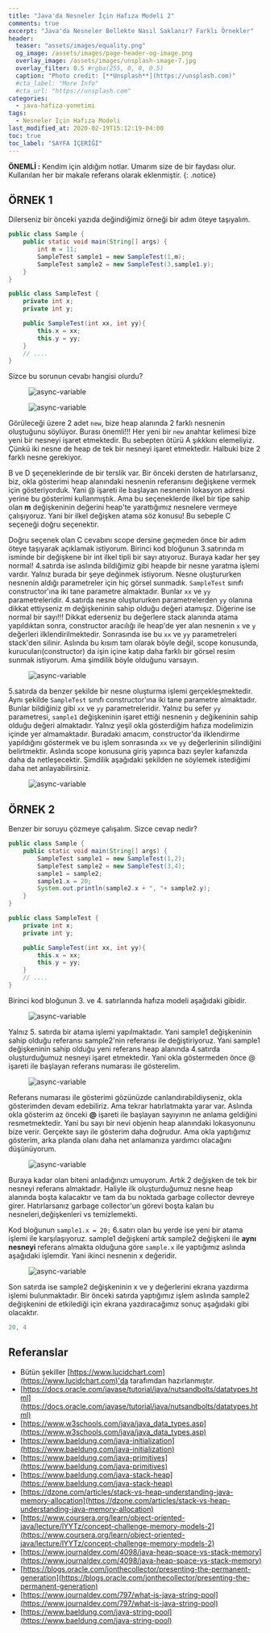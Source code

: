 ```yaml
---
title: "Java'da Nesneler İçin Hafıza Modeli 2"
comments: true
excerpt: "Java'da Nesneler Bellekte Nasıl Saklanır? Farklı Örnekler"
header:
  teaser: "assets/images/equality.png"
  og_image: /assets/images/page-header-og-image.png
  overlay_image: /assets/images/unsplash-image-7.jpg
  overlay_filter: 0.5 #rgba(255, 0, 0, 0.5)
  caption: "Photo credit: [**Unsplash**](https://unsplash.com)"
  #cta_label: "More Info"
  #cta_url: "https://unsplash.com"
categories:
  - java-hafiza-yonetimi
tags:
  - Nesneler İçin Hafıza Modeli
last_modified_at: 2020-02-19T15:12:19-04:00
toc: true
toc_label: "SAYFA İÇERİĞİ"
---
```


**ÖNEMLİ :** Kendim için aldığım notlar. Umarım size de bir faydası olur. Kullanılan her bir makale referans olarak eklenmiştir.
{: .notice}

## ÖRNEK 1

Dilerseniz bir önceki yazıda değindiğimiz örneği bir adım öteye taşıyalım.

 ```java
 public class Sample {
     public static void main(String[] args) {
         int m = 11;
         SampleTest sample1 = new SampleTest(1,m);
         SampleTest sample2 = new SampleTest(3,sample1.y);
     }
 }
 ```

 ```java
 public class SampleTest {
     private int x;
     private int y;

     public SampleTest(int xx, int yy){
         this.x = xx;
         this.y = yy;
     }
     // ....
 }
 ```
Sizce bu sorunun cevabı hangisi olurdu?

<figure style="width: 600px" class="align-center">
  <img src="{{ site.url }}{{ site.baseurl }}/assets/images/2020-02-29-Java-memory-models-objects1/sample8.png" alt="async-variable">
  <figcaption></figcaption>
</figure>
<figure style="width: 600px" class="align-center">
  <img src="{{ site.url }}{{ site.baseurl }}/assets/images/2020-02-29-Java-memory-models-objects1/sample9.png" alt="async-variable">
  <figcaption></figcaption>
</figure>

Görüleceği üzere 2 adet ``new``, bize heap alanında 2 farklı nesnenin oluştuğunu söylüyor. Burası önemli!!! Her yeni bir ``new`` anahtar kelimesi bize yeni bir nesneyi işaret etmektedir. Bu sebepten ötürü A şıkkkını elemeliyiz. Çünkü iki nesne de heap de tek bir nesneyi işaret etmektedir. Halbuki bize 2 farklı nesne gerekiyor.

B ve D şeçeneklerinde de bir terslik var. Bir önceki dersten de hatırlarsanız, biz, okla gösterimi heap alanındaki nesnenin referansını değişkene vermek için gösteriyorduk. Yani @ işareti ile başlayan nesnenin lokasyon adresi yerine bu gösterimi kullanmıştık. Ama bu seçeneklerde ilkel bir tipe sahip olan **m** değişkeninin değerini heap'te yarattığımız nesnelere vermeye çalışıyoruz. Yani bir ilkel değişken atama söz konusu! Bu sebeple C seçeneği doğru seçenektir.

Doğru seçenek olan C cevabını scope dersine geçmeden önce bir adım öteye taşıyarak açıklamak istiyorum. Birinci kod bloğunun 3.satırında m isminde bir değişkene bir int ilkel tipli bir sayı atıyoruz. Buraya kadar her şey normal! 4.satırda ise aslında bildiğimiz gibi heapde bir nesne yaratma işlemi vardır. Yalnız burada bir şeye değinmek istiyorum. Nesne oluştururken nesnenin aldığı parametreler için hiç görsel sunmadık. ``SampleTest`` sınıfı constructor'ına iki tane parametre almaktadır. Bunlar ``xx`` ve ``yy`` parametreleridir. 4.satırda nesne oluştururken parametrelerden ``yy`` olanına dikkat ettiyseniz m değişkeninin sahip olduğu değeri atamışız. Diğerine ise normal bir sayı!!! Dikkat ederseniz bu değerlere stack alanında atama yapıldıktan sonra, constructor aracılığı ile heap'de yer alan nesnenin ``x`` ve ``y`` değerleri ilklendirilmektedir. Sonrasında ise bu ``xx`` ve ``yy`` parametreleri stack'den silinir. Aslında bu kısım tam olarak böyle değil, scope konusunda, kurucuları(constructor) da işin içine katıp daha farklı bir görsel resim sunmak istiyorum. Ama şimdilik böyle olduğunu varsayın.   

<figure style="width: 600px" class="align-center">
  <img src="{{ site.url }}{{ site.baseurl }}/assets/images/2020-02-29-Java-memory-models-objects1/sample9-1.png" alt="async-variable">
  <figcaption></figcaption>
</figure>

5.satırda da benzer şekilde bir nesne oluşturma işlemi gerçekleşmektedir. Aynı şekilde ``SampleTest`` sınıfı constructor'ına iki tane parametre almaktadır. Bunlar bildiğiniz gibi ``xx`` ve ``yy`` parametreleridir. Yalnız bu sefer ``yy`` parametresi, ``sample1`` değişkeninin işaret ettiği nesnenin ``y`` değikeninin sahip olduğu değeri almaktadır. Yalnız yeşil okla gösterdiğim hafıza modelimizin içinde yer almamaktadır. Buradaki amacım, constructor'da ilklendirme yapıldığını göstermek ve bu işlem sonrasında ``xx`` ve ``yy`` değerlerinin silindiğini belirtmektir. Aslında scope konusuna giriş yapınca bazı şeyler kafanızda daha da netleşecektir. Şimdilik aşağıdaki şekilden ne söylemek istediğimi daha net anlayabilirsiniz.

<figure style="width: 600px" class="align-center">
  <img src="{{ site.url }}{{ site.baseurl }}/assets/images/2020-02-29-Java-memory-models-objects1/sample9-2.png" alt="async-variable">
  <figcaption></figcaption>
</figure>


## ÖRNEK 2

Benzer bir soruyu çözmeye çalışalım. Sizce cevap nedir?

```java
public class Sample {
    public static void main(String[] args) {
        SampleTest sample1 = new SampleTest(1,2);
        SampleTest sample2 = new SampleTest(3,4);
        sample1 = sample2;
        sample1.x = 20;
        System.out.println(sample2.x + ", "+ sample2.y);
    }
}
```

```java
public class SampleTest {
    private int x;
    private int y;

    public SampleTest(int xx, int yy){
        this.x = xx;
        this.y = yy;
    }
    // ....
}
```

Birinci kod bloğunun 3. ve 4. satırlarında hafıza modeli aşağıdaki gibidir.

<figure style="width: 600px" class="align-center">
  <img src="{{ site.url }}{{ site.baseurl }}/assets/images/2020-02-29-Java-memory-models-objects1/sample10.png" alt="async-variable">
  <figcaption></figcaption>
</figure>

Yalnız 5. satırda bir atama işlemi yapılmaktadır. Yani sample1 değişkeninin sahip olduğu referansı sample2'nin referansı ile değiştiriyoruz. Yani sample1 değişkeninin sahip olduğu yeni referans heap alanında 4.satırda oluşturduğumuz nesneyi işaret etmektedir. Yani okla göstermeden önce @ işareti ile başlayan referans numarası ile gösterelim.

<figure style="width: 600px" class="align-center">
  <img src="{{ site.url }}{{ site.baseurl }}/assets/images/2020-02-29-Java-memory-models-objects1/sample11.png" alt="async-variable">
  <figcaption></figcaption>
</figure>

Referans numarası ile gösterimi gözünüzde canlandırabildiyseniz, okla gösterimden devam edebiliriz. Ama tekrar hatırlatmakta yarar var. Aslında okla gösterim az önceki **@** işareti ile başlayan sayıyının ne anlama geldiğini resmetmektedir. Yani bu sayı bir nevi objenin heap alanındaki lokasyonunu bize verir. Gerçekte sayı ile gösterim daha doğrudur. Ama okla yaptığımız gösterim, arka planda olanı daha net anlamanıza yardımcı olacağını düşünüyorum.

<figure style="width: 600px" class="align-center">
  <img src="{{ site.url }}{{ site.baseurl }}/assets/images/2020-02-29-Java-memory-models-objects1/sample12.png" alt="async-variable">
  <figcaption></figcaption>
</figure>

Buraya kadar olan biteni anladığınızı umuyorum. Artık 2 değişken de tek bir nesneyi referans almaktadır. Haliyle ilk oluşturduğumuz nesne heap alanında boşta kalacaktır ve tam da bu noktada garbage collector devreye girer. Hatırlarsanız garbage collector'un görevi boşta kalan bu nesneleri,değişkenleri vs temizlemekti.

Kod bloğunun ``sample1.x = 20;`` 6.satırı olan bu yerde ise yeni bir atama işlemi ile karşılaşıyoruz. sample1 değişkeni artık sample2 değişkeni ile **aynı nesneyi** referans almakta olduğuna göre ``sample.x`` ile yaptığımız aslında aşağıdaki işlemdir. Yani ikinci nesnenin x değeridir.

<figure style="width: 600px" class="align-center">
  <img src="{{ site.url }}{{ site.baseurl }}/assets/images/2020-02-29-Java-memory-models-objects1/sample13.png" alt="async-variable">
  <figcaption></figcaption>
</figure>

Son satırda ise sample2 değişkeninin x ve y değerlerini ekrana yazdırma işlemi bulunmaktadır. Bir önceki satırda yaptığımız işlem aslında sample2 değişkenini de etkilediği için ekrana yazdıracağımız sonuç aşağıdaki gibi olacaktır.

```java
20, 4
```














## Referanslar
* Bütün şekiller [https://www.lucidchart.com](https://www.lucidchart.com)'da tarafımdan hazırlanmıştır.
* [https://docs.oracle.com/javase/tutorial/java/nutsandbolts/datatypes.html](https://docs.oracle.com/javase/tutorial/java/nutsandbolts/datatypes.html)
* [https://www.w3schools.com/java/java_data_types.asp](https://www.w3schools.com/java/java_data_types.asp)
* [https://www.baeldung.com/java-initialization](https://www.baeldung.com/java-initialization)
* [https://www.baeldung.com/java-primitives](https://www.baeldung.com/java-primitives)
* [https://www.baeldung.com/java-stack-heap](https://www.baeldung.com/java-stack-heap)
* [https://dzone.com/articles/stack-vs-heap-understanding-java-memory-allocation](https://dzone.com/articles/stack-vs-heap-understanding-java-memory-allocation)
* [https://www.coursera.org/learn/object-oriented-java/lecture/lYYTz/concept-challenge-memory-models-2](https://www.coursera.org/learn/object-oriented-java/lecture/lYYTz/concept-challenge-memory-models-2)
* [https://www.journaldev.com/4098/java-heap-space-vs-stack-memory](https://www.journaldev.com/4098/java-heap-space-vs-stack-memory)
* [https://blogs.oracle.com/jonthecollector/presenting-the-permanent-generation](https://blogs.oracle.com/jonthecollector/presenting-the-permanent-generation)
* [https://www.journaldev.com/797/what-is-java-string-pool](https://www.journaldev.com/797/what-is-java-string-pool)
* [https://www.baeldung.com/java-string-pool](https://www.baeldung.com/java-string-pool)
